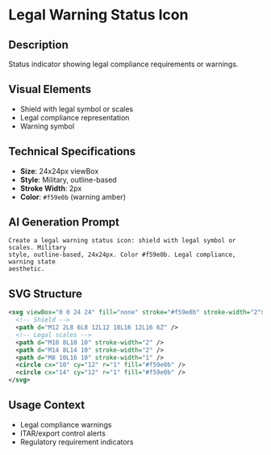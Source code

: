 # Legal Warning Status Icon

## Description

Status indicator showing legal compliance requirements or warnings.

## Visual Elements

- Shield with legal symbol or scales
- Legal compliance representation
- Warning symbol

## Technical Specifications

- **Size**: 24x24px viewBox
- **Style**: Military, outline-based
- **Stroke Width**: 2px
- **Color**: `#f59e0b` (warning amber)

## AI Generation Prompt

```text
Create a legal warning status icon: shield with legal symbol or scales. Military
style, outline-based, 24x24px. Color #f59e0b. Legal compliance, warning state
aesthetic.
```

## SVG Structure

```svg
<svg viewBox="0 0 24 24" fill="none" stroke="#f59e0b" stroke-width="2">
  <!-- Shield -->
  <path d="M12 2L8 6L8 12L12 18L16 12L16 6Z" />
  <!-- Legal scales -->
  <path d="M10 8L10 10" stroke-width="2" />
  <path d="M14 8L14 10" stroke-width="2" />
  <path d="M8 10L16 10" stroke-width="1" />
  <circle cx="10" cy="12" r="1" fill="#f59e0b" />
  <circle cx="14" cy="12" r="1" fill="#f59e0b" />
</svg>
```

## Usage Context

- Legal compliance warnings
- ITAR/export control alerts
- Regulatory requirement indicators
